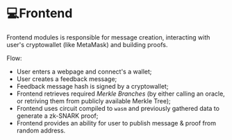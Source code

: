 # 💻Frontend

Frontend modules is responsible for message creation, interacting with user's cryptowallet (like MetaMask) and building proofs.

Flow:
- User enters a webpage and connect's a wallet;
- User creates a feedback message;
- Feedback message hash is signed by a cryptowallet;
- Frontend retrieves required *Merkle Branches* (by either calling an oracle, or retriving them from publicly available Merkle Tree);
- Frontend uses circuit compiled to `wasm` and previously gathered data to generate a zk-SNARK proof;
- Frontend provides an ability for user to publish message & proof from random address.